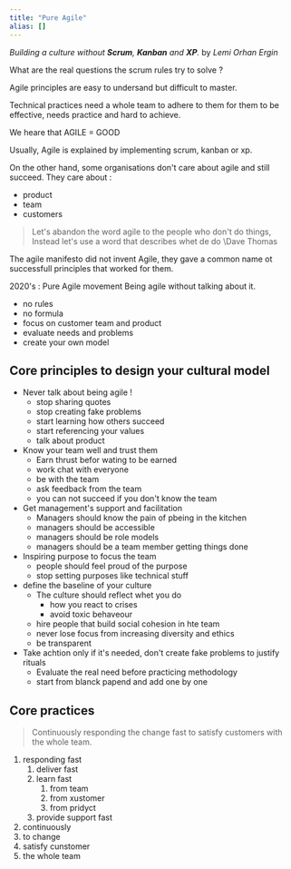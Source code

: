 ```yaml
---
title: "Pure Agile"
alias: []
---
```

*Building a culture without **Scrum**, **Kanban** and **XP**.*
by *Lemi Orhan Ergin*


What are the real questions the scrum rules try to solve ?

Agile principles are easy to undersand but difficult to master.

Technical practices need a whole team to adhere to them for them to be effective, needs practice and hard to achieve. 

We heare that AGILE = GOOD

Usually, Agile is explained by implementing scrum, kanban or xp.

On the other hand, some organisations don't care about agile and still succeed.
They care about :
- product
- team
- customers

>Let's abandon the word agile to the people who don't do things, Instead let's use a word that describes whet de do
\Dave Thomas

The agile manifesto did not invent Agile, they gave a common name ot successfull principles that worked for them.

2020's : Pure Agile movement
Being agile without talking about it.
- no rules
- no formula
- focus on customer team and product
- evaluate needs and problems
- create your own model

## Core principles to design your cultural model

- Never talk about being agile !
	- stop sharing quotes
	- stop creating fake problems
	- start learning how others succeed
	- start referencing your values
	- talk about product
- Know your team well and trust them
	- Earn thrust befor wating to be earned
	- work chat with everyone
	- be with the team
	- ask feedback from the team
	- you can not succeed if you don't know the team
- Get management's support and facilitation
	- Managers should know the pain of pbeing in the kitchen
	- managers should be accessible
	- managers should be role models
	- managers should be a team member getting things done
- Inspiring purpose to focus the team
	- people should feel proud of the purpose
	- stop setting purposes like technical stuff
- define the baseline of your culture
	- The culture should reflect whet you do 
		- how you react to crises
		- avoid toxic behaveour
	- hire people that build social cohesion in hte team
	- never lose focus from increasing diversity and ethics
	- be transparent
- Take achtion only if it's needed, don't create fake problems to justify rituals
	- Evaluate the real need before practicing methodology
	- start from blanck papend and add one by one

## Core practices
> Continuously responding the change fast to satisfy customers with the whole team.
1. responding fast
	1. deliver fast
	2. learn fast
		1. from team
		2. from xustomer
		3. from pridyct
	3. provide support fast
2. continuously
3. to change
4. satisfy cunstomer
5. the whole team